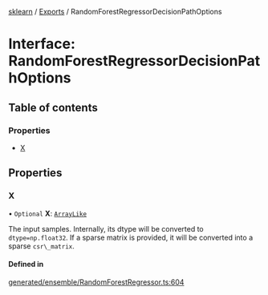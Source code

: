 [sklearn](../readme.md) / [Exports](../modules.md) / RandomForestRegressorDecisionPathOptions

# Interface: RandomForestRegressorDecisionPathOptions

## Table of contents

### Properties

- [X](RandomForestRegressorDecisionPathOptions.md#x)

## Properties

### X

• `Optional` **X**: [`ArrayLike`](../modules.md#arraylike)

The input samples. Internally, its dtype will be converted to `dtype=np.float32`. If a sparse matrix is provided, it will be converted into a sparse `csr\_matrix`.

#### Defined in

[generated/ensemble/RandomForestRegressor.ts:604](https://github.com/transitive-bullshit/scikit-learn-ts/blob/367336a/packages/sklearn/src/generated/ensemble/RandomForestRegressor.ts#L604)

